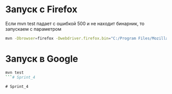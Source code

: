 # Запуск с Firefox
Если mvn test падает с ошибкой 500 и не находит бинарник, то запускаем с параметром

```bash 
mvn -Dbrowser=firefox -Dwebdriver.firefox.bin="C:/Program Files/Mozilla Firefox/firefox.exe" test
```

# Запуск в Google

```bash
mvn test
```#   S p r i n t _ 4  
 #   S p r i n t _ 4  
 